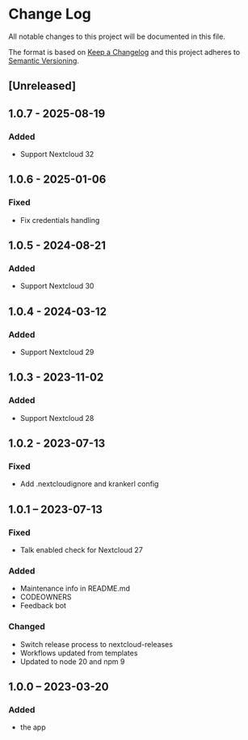 # Change Log
All notable changes to this project will be documented in this file.

The format is based on [Keep a Changelog](http://keepachangelog.com/)
and this project adheres to [Semantic Versioning](http://semver.org/).

## [Unreleased]

## 1.0.7 - 2025-08-19
### Added
- Support Nextcloud 32

## 1.0.6 - 2025-01-06
### Fixed
- Fix credentials handling

## 1.0.5 - 2024-08-21
### Added
- Support Nextcloud 30

## 1.0.4 - 2024-03-12
### Added
- Support Nextcloud 29

## 1.0.3 - 2023-11-02
### Added
- Support Nextcloud 28

## 1.0.2 - 2023-07-13
### Fixed
- Add .nextcloudignore and krankerl config

## 1.0.1 – 2023-07-13
### Fixed
- Talk enabled check for Nextcloud 27

### Added
- Maintenance info in README.md
- CODEOWNERS
- Feedback bot

### Changed
- Switch release process to nextcloud-releases
- Workflows updated from templates
- Updated to node 20 and npm 9

## 1.0.0 – 2023-03-20
### Added
* the app
